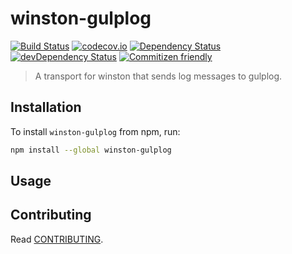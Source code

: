 # winston-gulplog

[![Build Status](https://travis-ci.org/hbetts/winston-gulplog.svg?branch=master)](https://travis-ci.org/hbetts/winston-gulplog)
[![codecov.io](https://codecov.io/github/hbetts/winston-gulplog/coverage.svg?branch=master)](https://codecov.io/github/hbetts/winston-gulplog?branch=master)
[![Dependency Status](https://david-dm.org/hbetts/winston-gulplog.svg)](https://david-dm.org/hbetts/winston-gulplog)
[![devDependency Status](https://david-dm.org/hbetts/winston-gulplog/dev-status.svg)](https://david-dm.org/hbetts/winston-gulplog#info=devDependencies)
[![Commitizen friendly](https://img.shields.io/badge/commitizen-friendly-brightgreen.svg)](http://commitizen.github.io/cz-cli/)

> A transport for winston that sends log messages to gulplog.

## Installation

To install `winston-gulplog` from npm, run:

```bash
npm install --global winston-gulplog
```

## Usage



## Contributing

Read [CONTRIBUTING](CONTRIBUTING.md).

